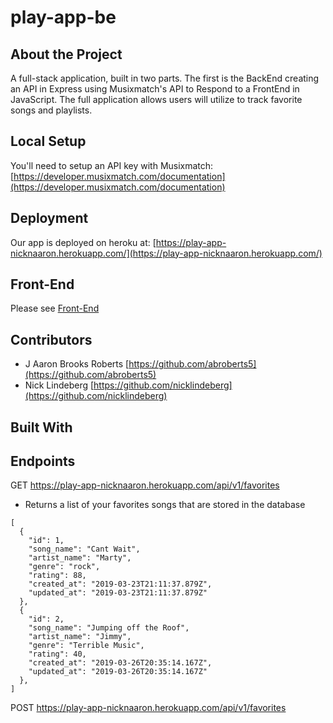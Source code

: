 # play-app-be

## About the Project

A full-stack application, built in two parts. The first is the BackEnd creating an API in Express using Musixmatch's API to 
Respond to a FrontEnd in JavaScript. The full application allows users will utilize to track favorite songs and playlists.

## Local Setup

You'll need to setup an API key with Musixmatch: 
[https://developer.musixmatch.com/documentation](https://developer.musixmatch.com/documentation)

## Deployment

Our app is deployed on heroku at: [https://play-app-nicknaaron.herokuapp.com/](https://play-app-nicknaaron.herokuapp.com/)

## Front-End

Please see [Front-End](https://github.com/NickLindeberg/play-app-fe)


## Contributors

* J Aaron Brooks Roberts  [https://github.com/abroberts5](https://github.com/abroberts5)
* Nick Lindeberg [https://github.com/nicklindeberg](https://github.com/nicklindeberg)

## Built With

## Endpoints

GET https://play-app-nicknaaron.herokuapp.com/api/v1/favorites
- Returns a list of your favorites songs that are stored in the database 

```
[
  {
    "id": 1,
    "song_name": "Cant Wait",
    "artist_name": "Marty",
    "genre": "rock",
    "rating": 88,
    "created_at": "2019-03-23T21:11:37.879Z",
    "updated_at": "2019-03-23T21:11:37.879Z"
  },
  {
    "id": 2,
    "song_name": "Jumping off the Roof",
    "artist_name": "Jimmy",
    "genre": "Terrible Music",
    "rating": 40,
    "created_at": "2019-03-26T20:35:14.167Z",
    "updated_at": "2019-03-26T20:35:14.167Z"
  },
]
```

POST https://play-app-nicknaaron.herokuapp.com/api/v1/favorites

